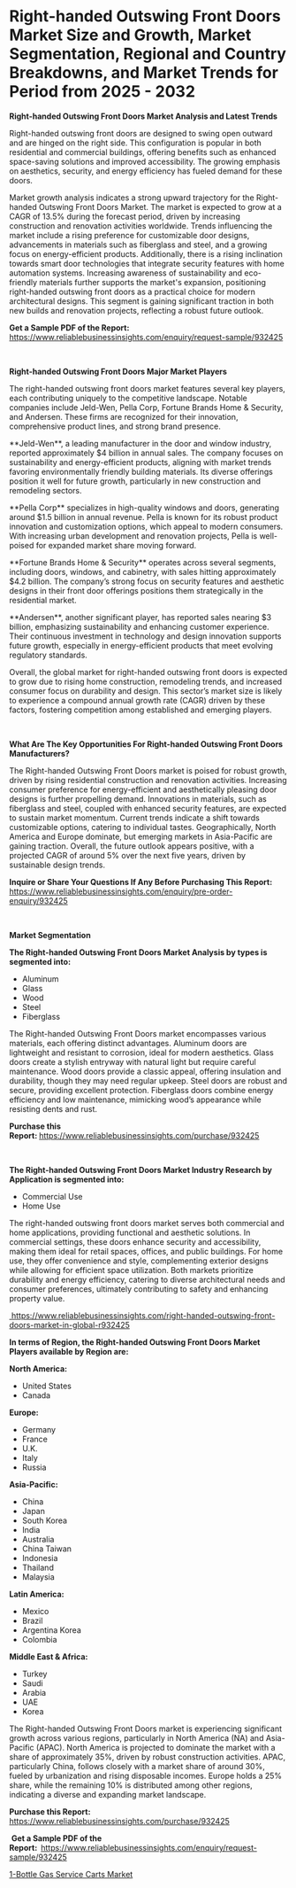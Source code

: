 <p><h1>Right-handed Outswing Front Doors Market Size and Growth, Market Segmentation, Regional and Country Breakdowns, and Market Trends for Period from 2025 -  2032</h1></p><p><strong>Right-handed Outswing Front Doors Market Analysis and Latest Trends</strong></p>
<p><p>Right-handed outswing front doors are designed to swing open outward and are hinged on the right side. This configuration is popular in both residential and commercial buildings, offering benefits such as enhanced space-saving solutions and improved accessibility. The growing emphasis on aesthetics, security, and energy efficiency has fueled demand for these doors.</p><p>Market growth analysis indicates a strong upward trajectory for the Right-handed Outswing Front Doors Market. The market is expected to grow at a CAGR of 13.5% during the forecast period, driven by increasing construction and renovation activities worldwide. Trends influencing the market include a rising preference for customizable door designs, advancements in materials such as fiberglass and steel, and a growing focus on energy-efficient products. Additionally, there is a rising inclination towards smart door technologies that integrate security features with home automation systems. Increasing awareness of sustainability and eco-friendly materials further supports the market's expansion, positioning right-handed outswing front doors as a practical choice for modern architectural designs. This segment is gaining significant traction in both new builds and renovation projects, reflecting a robust future outlook.</p></p>
<p><strong>Get a Sample PDF of the Report:&nbsp;</strong> <a href="https://www.reliablebusinessinsights.com/enquiry/request-sample/932425?utm_campaign=3360&utm_medium=2&utm_source=Github&utm_content=ia&utm_term=21032025&utm_id=right-handed-outswing-front-doors">https://www.reliablebusinessinsights.com/enquiry/request-sample/932425</a></p>
<p>&nbsp;</p>
<p><strong>Right-handed Outswing Front Doors Major Market Players</strong></p>
<p><p>The right-handed outswing front doors market features several key players, each contributing uniquely to the competitive landscape. Notable companies include Jeld-Wen, Pella Corp, Fortune Brands Home & Security, and Andersen. These firms are recognized for their innovation, comprehensive product lines, and strong brand presence.</p><p>**Jeld-Wen**, a leading manufacturer in the door and window industry, reported approximately $4 billion in annual sales. The company focuses on sustainability and energy-efficient products, aligning with market trends favoring environmentally friendly building materials. Its diverse offerings position it well for future growth, particularly in new construction and remodeling sectors.</p><p>**Pella Corp** specializes in high-quality windows and doors, generating around $1.5 billion in annual revenue. Pella is known for its robust product innovation and customization options, which appeal to modern consumers. With increasing urban development and renovation projects, Pella is well-poised for expanded market share moving forward.</p><p>**Fortune Brands Home & Security** operates across several segments, including doors, windows, and cabinetry, with sales hitting approximately $4.2 billion. The company’s strong focus on security features and aesthetic designs in their front door offerings positions them strategically in the residential market.</p><p>**Andersen**, another significant player, has reported sales nearing $3 billion, emphasizing sustainability and enhancing customer experience. Their continuous investment in technology and design innovation supports future growth, especially in energy-efficient products that meet evolving regulatory standards.</p><p>Overall, the global market for right-handed outswing front doors is expected to grow due to rising home construction, remodeling trends, and increased consumer focus on durability and design. This sector’s market size is likely to experience a compound annual growth rate (CAGR) driven by these factors, fostering competition among established and emerging players.</p></p>
<p>&nbsp;</p>
<p><strong>What Are The Key Opportunities For Right-handed Outswing Front Doors Manufacturers?</strong></p>
<p><p>The Right-handed Outswing Front Doors market is poised for robust growth, driven by rising residential construction and renovation activities. Increasing consumer preference for energy-efficient and aesthetically pleasing door designs is further propelling demand. Innovations in materials, such as fiberglass and steel, coupled with enhanced security features, are expected to sustain market momentum. Current trends indicate a shift towards customizable options, catering to individual tastes. Geographically, North America and Europe dominate, but emerging markets in Asia-Pacific are gaining traction. Overall, the future outlook appears positive, with a projected CAGR of around 5% over the next five years, driven by sustainable design trends.</p></p>
<p><strong>Inquire or Share Your Questions If Any Before Purchasing This Report:</strong> <a href="https://www.reliablebusinessinsights.com/enquiry/pre-order-enquiry/932425?utm_campaign=3360&utm_medium=2&utm_source=Github&utm_content=ia&utm_term=21032025&utm_id=right-handed-outswing-front-doors">https://www.reliablebusinessinsights.com/enquiry/pre-order-enquiry/932425</a></p>
<p>&nbsp;</p>
<p><strong>Market Segmentation</strong></p>
<p><strong>The Right-handed Outswing Front Doors Market Analysis by types is segmented into:</strong></p>
<p><ul><li>Aluminum</li><li>Glass</li><li>Wood</li><li>Steel</li><li>Fiberglass</li></ul></p>
<p><p>The Right-handed Outswing Front Doors market encompasses various materials, each offering distinct advantages. Aluminum doors are lightweight and resistant to corrosion, ideal for modern aesthetics. Glass doors create a stylish entryway with natural light but require careful maintenance. Wood doors provide a classic appeal, offering insulation and durability, though they may need regular upkeep. Steel doors are robust and secure, providing excellent protection. Fiberglass doors combine energy efficiency and low maintenance, mimicking wood’s appearance while resisting dents and rust.</p></p>
<p><strong>Purchase this Report:&nbsp;</strong><a href="https://www.reliablebusinessinsights.com/purchase/932425?utm_campaign=3360&utm_medium=2&utm_source=Github&utm_content=ia&utm_term=21032025&utm_id=right-handed-outswing-front-doors">https://www.reliablebusinessinsights.com/purchase/932425</a></p>
<p>&nbsp;</p>
<p><strong>The Right-handed Outswing Front Doors Market Industry Research by Application is segmented into:</strong></p>
<p><ul><li>Commercial Use</li><li>Home Use</li></ul></p>
<p><p>The right-handed outswing front doors market serves both commercial and home applications, providing functional and aesthetic solutions. In commercial settings, these doors enhance security and accessibility, making them ideal for retail spaces, offices, and public buildings. For home use, they offer convenience and style, complementing exterior designs while allowing for efficient space utilization. Both markets prioritize durability and energy efficiency, catering to diverse architectural needs and consumer preferences, ultimately contributing to safety and enhancing property value.</p></p>
<p><a href="https://www.reliablebusinessinsights.com/right-handed-outswing-front-doors-market-in-global-r932425?utm_campaign=3360&utm_medium=2&utm_source=Github&utm_content=ia&utm_term=21032025&utm_id=right-handed-outswing-front-doors">&nbsp;https://www.reliablebusinessinsights.com/right-handed-outswing-front-doors-market-in-global-r932425</a></p>
<p><strong>In terms of Region, the Right-handed Outswing Front Doors Market Players available by Region are:</strong></p>
<p>
    <p> <strong> North America: </strong>
        <ul>
            <li>United States</li>
            <li>Canada</li>
        </ul>
        </p> 
    <p> <strong> Europe: </strong>
        <ul>
            <li>Germany</li>
            <li>France</li>
            <li>U.K.</li>
            <li>Italy</li>
            <li>Russia</li>
        </ul>
        </p> 
    <p> <strong> Asia-Pacific: </strong>
        <ul>
            <li>China</li>
            <li>Japan</li>
            <li>South Korea</li>
            <li>India</li>
            <li>Australia</li>
            <li>China Taiwan</li>
            <li>Indonesia</li>
            <li>Thailand</li>
            <li>Malaysia</li>
        </ul>
        </p> 
    <p> <strong> Latin America: </strong>
        <ul>
            <li>Mexico</li>
            <li>Brazil</li>
            <li>Argentina Korea</li>
            <li>Colombia</li>
        </ul>
        </p> 
    <p> <strong> Middle East & Africa: </strong>
        <ul>
            <li>Turkey</li>
            <li>Saudi</li>
            <li>Arabia</li>
            <li>UAE</li>
            <li>Korea</li>
        </ul>
    </p>
    </p>
<p><p>The Right-handed Outswing Front Doors market is experiencing significant growth across various regions, particularly in North America (NA) and Asia-Pacific (APAC). North America is projected to dominate the market with a share of approximately 35%, driven by robust construction activities. APAC, particularly China, follows closely with a market share of around 30%, fueled by urbanization and rising disposable incomes. Europe holds a 25% share, while the remaining 10% is distributed among other regions, indicating a diverse and expanding market landscape.</p></p>
<p><strong>Purchase this Report: </strong><a href="https://www.reliablebusinessinsights.com/purchase/932425?utm_campaign=3360&utm_medium=2&utm_source=Github&utm_content=ia&utm_term=21032025&utm_id=right-handed-outswing-front-doors">https://www.reliablebusinessinsights.com/purchase/932425</a></p>
<p>&nbsp;<strong>Get a Sample PDF of the Report:&nbsp;&nbsp;</strong><a href="https://www.reliablebusinessinsights.com/enquiry/request-sample/932425?utm_campaign=3360&utm_medium=2&utm_source=Github&utm_content=ia&utm_term=21032025&utm_id=right-handed-outswing-front-doors">https://www.reliablebusinessinsights.com/enquiry/request-sample/932425</a></p>
<p><strong></strong></p>
<p><p><a href="https://github.com/kolffmaris58/Market-Research-Report-List-1/blob/main/1-bottle-gas-service-carts-market.md?utm_campaign=3360&utm_medium=2&utm_source=Github&utm_content=ia&utm_term=21032025&utm_id=right-handed-outswing-front-doors">1-Bottle Gas Service Carts Market</a></p></p>